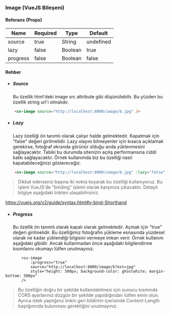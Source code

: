 ### Image (VueJS Bileşeni)

#### Referans (Props)

| Name      | Required | Type    | Default |
|-----------|----------|---------|---------|
| source  | true    | String | undefined   |
| lazy  | false    | Boolean | true   |
| progress  | false    | Boolean | false   |

#### Rehber

* ##### Source 
    Bu özellik html'deki image src attribute gibi düşünülebilir. 
    Bu yüzden bu özellik string url'i olmalıdır.    
````html
    <sv-image source="http://localhost:8000/image/b.jpg" />   
````

* ##### Lazy 
    Lazy özelliği ön tanımlı olarak çalışır halde gelmektedir.
    Kapatmak için "false" değeri girilmelidir.
    Lazy olayını bilmeyenler için kısaca açıklamak gerekirse, fotoğraf ekranda görünür olduğu anda yüklenmesini
    sağlayacaktır. Tabiki bu durumda sitenizin açılış performansına ciddi katkı sağlayacaktır.
    Örnek kullanımda biz bu özelliği nasıl kapatabileceğinizi göstereceğiz.

````html
    <sv-image source="http://localhost:8000/image/b.jpg" :lazy="false" />   
````    

> Dikkat ederseniz başına iki nokta koyarak bu özelliği kullanıyoruz. 
Bu işlem VueJS'de "binding" işlemi olarak karşınıza çıkacaktır. 
Detaylı bilgiye aşağıdaki linkten ulaşabilirsiniz.

https://vuejs.org/v2/guide/syntax.html#v-bind-Shorthand

* ##### Progress 
    Bu özellik ön tanımlı olarak kapalı olarak gelmektedir. Açmak için "true" değeri girilmelidir.
    Bu özelliğimiz fotoğrafın yükleme esnasında yüzdesel olarak ne kadar yüklendiği bilgisini vermeye imkan verir.
    Örnek kullanım aşağıdaki gibidir. Ancak kullanmadan önce aşağıdaki bilgilendirme kısımlarını okumayı lütfen unutmayınız.
 ````vue
        <sv-image 
            :progress="true" 
            source="http://localhost:8000/image/b?ext=jpg" 
            style="height: 500px; background-color: ghostwhite; margin-bottom: 500px" 
        />
 ````      
 
 > Bu özelliğin doğru bir şekilde kullanılabilmesi için sunucu kısmında CORS ayarlarınız düzgün bir şekilde yapıldığından lütfen emin olun.
 Ayrıca istek yaptığınız linkin geri bildirimi içerisinde Content-Length başlığınında bulunması gerektiğini unutmayınız.